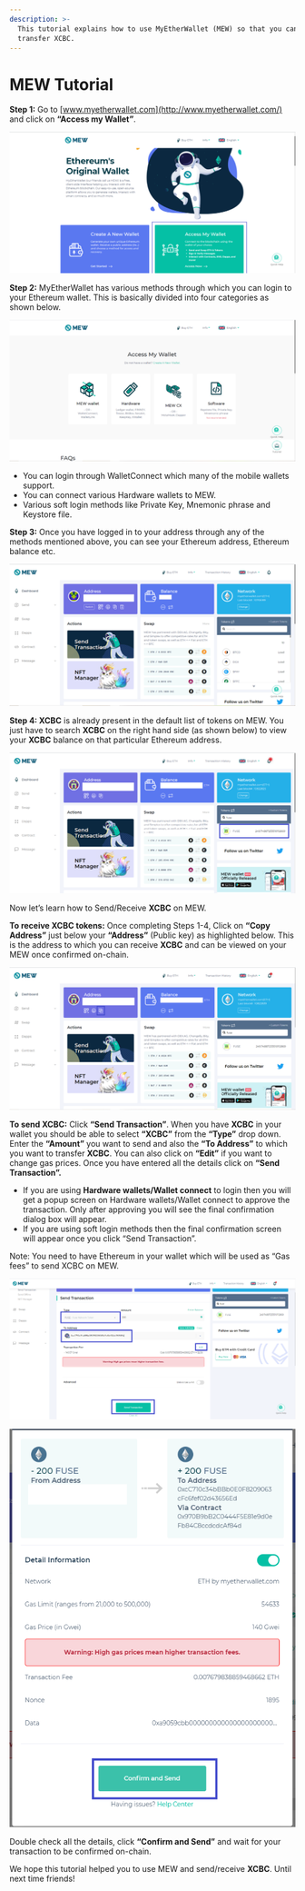 ```yaml
---
description: >-
  This tutorial explains how to use MyEtherWallet (MEW) so that you can view and
  transfer XCBC.
---
```


# MEW Tutorial

**Step 1:** Go to [www.myetherwallet.com](http://www.myetherwallet.com/) and click on **“Access my Wallet”**.

![](../../.gitbook/assets/2%20%283%29.png)

**Step 2:** MyEtherWallet has various methods through which you can login to your Ethereum wallet. This is basically divided into four categories as shown below.

![](../../.gitbook/assets/1%20%282%29.png)

* You can login through WalletConnect which many of the mobile wallets support.
* You can connect various Hardware wallets to MEW.
* Various soft login methods like Private Key, Mnemonic phrase and Keystore file.

**Step 3:** Once you have logged in to your address through any of the methods mentioned above, you can see your Ethereum address, Ethereum balance etc.

![](../../.gitbook/assets/6%20%283%29.png)

**Step 4: XCBC** is already present in the default list of tokens on MEW. You just have to search **XCBC** on the right hand side \(as shown below\) to view your **XCBC** balance on that particular Ethereum address.

![](../../.gitbook/assets/7%20%282%29.png)

Now let’s learn how to Send/Receive **XCBC** on MEW.

**To receive XCBC tokens:** Once completing Steps 1-4, Click on **“Copy Address”** just below your **“Address”** \(Public key\) as highlighted below. This is the address to which you can receive **XCBC** and can be viewed on your MEW once confirmed on-chain.

![](../../.gitbook/assets/8.png)

**To send XCBC:** Click **“Send Transaction”**. When you have **XCBC** in your wallet you should be able to select **“XCBC”** from the **“Type”** drop down. Enter the **“Amount”** you want to send and also the **“To Address”** to which you want to transfer **XCBC**. You can also click on **“Edit”** if you want to change gas prices. Once you have entered all the details click on **“Send Transaction”.**

* If you are using **Hardware wallets/Wallet connect** to login then you will get a popup screen on Hardware wallets/Wallet connect to approve the transaction. Only after approving you will see the final confirmation dialog box will appear.
*  If you are using soft login methods then the final confirmation screen will appear once you click “Send Transaction”.

Note: You need to have Ethereum in your wallet which will be used as “Gas fees” to send XCBC on MEW.

![](../../.gitbook/assets/9%20%282%29.png)

![](../../.gitbook/assets/10%20%281%29.png)

Double check all the details, click **“Confirm and Send”** and wait for your transaction to be confirmed on-chain.

We hope this tutorial helped you to use MEW and send/receive **XCBC**. Until next time friends!

